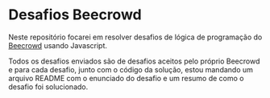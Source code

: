 # Desafios Beecrowd

Neste repositório focarei em resolver desafios de lógica de programação do [Beecrowd](https://www.beecrowd.com.br/judge/pt) usando Javascript.

Todos os desafios enviados são de desafios aceitos pelo próprio Beecrowd e para cada desafio, junto com o código da solução, estou mandando um arquivo README com o enunciado do desafio e um resumo de como o desafio foi solucionado.
